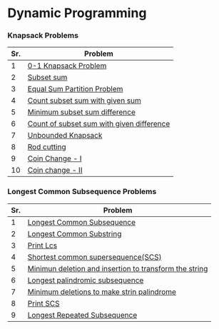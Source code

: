 # Dynamic Programming

### Knapsack Problems

| Sr. | Problem                                                                              |
| --- | ------------------------------------------------------------------------------------ |
| 1   | [0-1 Knapsack Problem](./AV1_01knapsack.md)                                          |
| 2   | [Subset sum](./AV2_subSetSum.md)                                                     |
| 3   | [Equal Sum Partition Problem](./AV3_equalSumPartition.md)                            |
| 4   | [Count subset sum with given sum](./AV4_countSubSetSumWithGivenSum.md)               |
| 5   | [Minimum subset sum difference](./AV5_minSubSetSumDifference.md)                     |
| 6   | [Count of subset sum with given difference](./AV6_countSubsetWithGivenDifference.md) |
| 7   | [Unbounded Knapsack](./AV7_unboundedKnapsack.md)                                     |
| 8   | [Rod cutting](./AV8_rodCutting.md)                                                   |
| 9   | [Coin Change - I](./AV9_coinChange_I.md)                                             |
| 10  | [Coin change - II](./AV10_coinChange_II.md)                                          |

### Longest Common Subsequence Problems

| Sr. | Problem                                                                          |
| --- | -------------------------------------------------------------------------------- |
| 1   | [Longest Common Subsequence](./AV11_longestCommonSubSequence.md)                 |
| 2   | [Longest Common Substring](./AV12_longestCommonSubstring.md)                     |
| 3   | [Print Lcs](./AV13_printLCS.md)                                                  |
| 4   | [Shortest common supersequence(SCS)](./AV14_shortestCommonSupersequence.md)      |
| 5   | [Minimun deletion and insertion to transform the string](./AV15_minDelAndIns.md) |
| 6   | [Longest palindromic subsequence](./AV16_longestPalindromicSubsequence.md)       |
| 7   | [Minimum deletions to make strin palindrome](./AV17_minDelToMakePalindrome.md)   |
| 8   | [Print SCS](./AV18_printSCS.md)                                                  |
| 9   | [Longest Repeated Subsequence](./AV19_longestRepeatedSubsequence.md)             |
